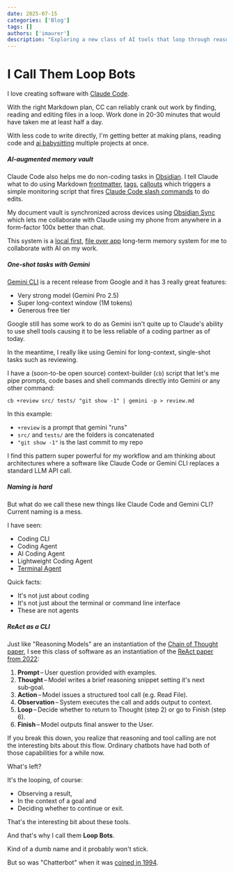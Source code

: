 ```yaml
---
date: 2025-07-15
categories: ['Blog']
tags: []
authors: ['imaurer']
description: "Exploring a new class of AI tools that loop through reasoning and actions to complete complex tasks."
---
```

# I Call Them Loop Bots

I love creating software with [Claude Code](https://docs.anthropic.com/en/docs/claude-code/overview).

With the right Markdown plan, CC can reliably crank out work by finding, reading and editing files in a loop. Work done in 20-30 minutes that would have taken me at least half a day.

With less code to write directly, I'm getting better at making plans, reading code and [ai babysitting](https://changelog.com/friends/96) multiple projects at once.

##### AI-augmented memory vault

Claude Code also helps me do non-coding tasks in [Obsidian](https://obsidian.md/). I tell Claude what to do using Markdown [frontmatter](https://help.obsidian.md/properties), [tags](https://help.obsidian.md/tags), [callouts](https://help.obsidian.md/callouts) which triggers a simple monitoring script that fires [Claude Code slash commands](https://docs.anthropic.com/en/docs/claude-code/slash-commands) to do edits. 

My document vault is synchronized across devices using [Obsidian Sync](https://obsidian.md/sync) which lets me collaborate with Claude using my phone from anywhere in a form-factor 100x better than chat.

This system is a [local first](https://lofi.so/), [file over app](https://stephango.com/file-over-app) long-term memory system for me to collaborate with AI on my work.

##### One-shot tasks with Gemini

[Gemini CLI](https://blog.google/technology/developers/introducing-gemini-cli-open-source-ai-agent/) is a recent release from Google and it has 3 really great features:

- Very strong model (Gemini Pro 2.5)
- Super long-context window (1M tokens)
- Generous free tier

Google still has some work to do as Gemini isn't quite up to Claude's ability to use shell tools causing it to be less reliable of a coding partner as of today.

In the meantime, I really like using Gemini for long-context, single-shot tasks such as reviewing. 

I have a (soon-to-be open source) context-builder (`cb`) script that let's me pipe prompts, code bases and shell commands directly into Gemini or any other command:

```
cb +review src/ tests/ "git show -1" | gemini -p > review.md
```

In this example:

- `+review` is a prompt that gemini "runs"
- `src/` and `tests/` are the folders is concatenated
- `"git show -1"` is the last commit to my repo

I find this pattern super powerful for my workflow and am thinking about architectures where a software like Claude Code or Gemini CLI replaces a standard LLM API call.

##### Naming is hard

But what do we call these new things like Claude Code and Gemini CLI? Current naming is a mess.

I have seen:

- Coding CLI
- Coding Agent
- AI Coding Agent
- Lightweight Coding Agent
- [Terminal Agent](https://simonwillison.net/2025/Jun/25/gemini-cli/)

Quick facts:

- It's not just about coding
- It's not just about the terminal or command line interface
- These are not agents

##### ReAct as a CLI

Just like "Reasoning Models" are an instantiation of the [Chain of Thought paper](https://arxiv.org/abs/2201.11903), I see this class of software as an instantiation of the [ReAct paper from 2022](https://arxiv.org/abs/2210.03629):

1. **Prompt** – User question provided with examples.
2. **Thought** – Model writes a brief reasoning snippet setting it's next sub‑goal.    
3. **Action** – Model issues a structured tool call (e.g. Read File).
4. **Observation** – System executes the call and adds output to context.
5. **Loop** – Decide whether to return to Thought (step 2) or go to Finish (step 6).
6. **Finish** – Model outputs final answer to the User.

If you break this down, you realize that reasoning and tool calling are not the interesting bits about this flow. Ordinary chatbots have had both of those capabilities for a while now.

What's left?

It's the looping, of course:

- Observing a result,
- In the context of a goal and
- Deciding whether to continue or exit.

That's the interesting bit about these tools.

And that's why I call them **Loop Bots**.

Kind of a dumb name and it probably won't stick.

But so was "Chatterbot" when it was [coined in 1994](https://www.interlogica.it/en/insight-en/chatbot-history/).
